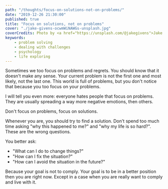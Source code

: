 ```yaml
---
path: "/thoughts/focus-on-solutions-not-on-problems/"
date: "2019-12-26 21:30:00"
published: true
title: "Focus on solutions, not on problems"
cover: "./jake-givens-ocwmWiNAWGs-unsplash.jpg"
coverCredits: Photo by <a href="https://unsplash.com/@jakegivens">Jake Givens</a> on <a href="https://unsplash.com/">Unsplash</a>
keywords:
    - problem solving
    - dealing with challenges
    - psychology
    - life exploring
---
```


Sometimes we too focus on problems and regrets. You should know that it doesn't make any sense.
Your current problem is not the first one and most likely, not the last one. This world is full of problems, but you don't notice that because you too focus on your problems.

I will tell you even more: everyone hates people that focus on problems. They are usually spreading a way more negative emotions, then others.

Don't focus on problems, focus on solutions.

Whenever you are, you should try to find a solution. Don't spend too much time asking "why this happened to me?" and "why my life is so hard?". These are the wrong questions.

You better ask:

- "What can I do to change things?"
- "How can I fix the situation?"
- "How can I avoid the situation in the future?"

Because your goal is not to comply. Your goal is to be in a better position then you are right now. Except in a case when you are really want to comply and live with it.
